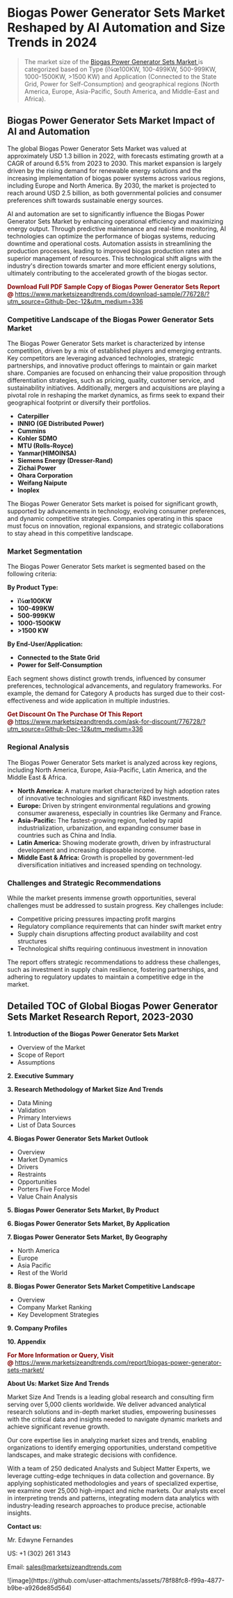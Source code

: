 <H1>Biogas Power Generator Sets Market Reshaped by AI Automation and Size Trends in 2024</H1><blockquote><p>The market size of the <a href="https://www.marketsizeandtrends.com/download-sample/776728/?utm_source=Github-Dec-12&amp;utm_medium=336" target="_blank">Biogas Power Generator Sets Market </a>is categorized based on Type (ï¼œ100KW, 100-499KW, 500-999KW, 1000-1500KW, >1500 KW) and Application (Connected to the State Grid, Power for Self-Consumption) and geographical regions (North America, Europe, Asia-Pacific, South America, and Middle-East and Africa).</p></blockquote><p><h2>Biogas Power Generator Sets Market Impact of AI and Automation</h2><p>The global Biogas Power Generator Sets Market was valued at approximately USD 1.3 billion in 2022, with forecasts estimating growth at a CAGR of around 6.5% from 2023 to 2030. This market expansion is largely driven by the rising demand for renewable energy solutions and the increasing implementation of biogas power systems across various regions, including Europe and North America. By 2030, the market is projected to reach around USD 2.5 billion, as both governmental policies and consumer preferences shift towards sustainable energy sources.</p><p>AI and automation are set to significantly influence the Biogas Power Generator Sets Market by enhancing operational efficiency and maximizing energy output. Through predictive maintenance and real-time monitoring, AI technologies can optimize the performance of biogas systems, reducing downtime and operational costs. Automation assists in streamlining the production processes, leading to improved biogas production rates and superior management of resources. This technological shift aligns with the industry's direction towards smarter and more efficient energy solutions, ultimately contributing to the accelerated growth of the biogas sector.</p></p><p><strong><span style="color: #800000;">Download Full PDF Sample Copy of Biogas Power Generator Sets Report @</span>&nbsp;</strong><a href="https://www.marketsizeandtrends.com/download-sample/776728/?utm_source=Github-Dec-12&amp;utm_medium=336">https://www.marketsizeandtrends.com/download-sample/776728/?utm_source=Github-Dec-12&amp;utm_medium=336</a></p><h3>Competitive Landscape of the Biogas Power Generator Sets Market</h3><p>The Biogas Power Generator Sets market is characterized by intense competition, driven by a mix of established players and emerging entrants. Key competitors are leveraging advanced technologies, strategic partnerships, and innovative product offerings to maintain or gain market share. Companies are focused on enhancing their value proposition through differentiation strategies, such as pricing, quality, customer service, and sustainability initiatives. Additionally, mergers and acquisitions are playing a pivotal role in reshaping the market dynamics, as firms seek to expand their geographical footprint or diversify their portfolios.</p><p><strong><p><ul><li>Caterpiller </li><li> INNIO (GE Distributed Power) </li><li> Cummins </li><li> Kohler SDMO </li><li> MTU (Rolls-Royce) </li><li> Yanmar(HIMOINSA) </li><li> Siemens Energy (Dresser-Rand) </li><li> Zichai Power </li><li> Ohara Corporation </li><li> Weifang Naipute </li><li> Inoplex</p></li></ul></p></strong></p><p>The Biogas Power Generator Sets market is poised for significant growth, supported by advancements in technology, evolving consumer preferences, and dynamic competitive strategies. Companies operating in this space must focus on innovation, regional expansions, and strategic collaborations to stay ahead in this competitive landscape.</p><h3>Market Segmentation</h3><p>The Biogas Power Generator Sets market is segmented based on the following criteria:</p><p><strong>By Product Type:</strong></p><p><strong><p><ul><li>ï¼œ100KW </li><li> 100-499KW </li><li> 500-999KW </li><li> 1000-1500KW </li><li> >1500 KW</p></li></ul></p></strong></p><p><strong>By End-User/Application:</strong></p><p><strong><p><ul><li>Connected to the State Grid </li><li> Power for Self-Consumption</p></li></ul></p></strong></p><p>Each segment shows distinct growth trends, influenced by consumer preferences, technological advancements, and regulatory frameworks. For example, the demand for Category A products has surged due to their cost-effectiveness and wide application in multiple industries.</p><p><strong><span style="color: #800000;">Get Discount On The Purchase Of This Report @&nbsp;</span></strong><a href="https://www.marketsizeandtrends.com/ask-for-discount/776728/?utm_source=Github-Dec-12&amp;utm_medium=336">https://www.marketsizeandtrends.com/ask-for-discount/776728/?utm_source=Github-Dec-12&amp;utm_medium=336</a></p><h3>Regional Analysis</h3><p>The Biogas Power Generator Sets market is analyzed across key regions, including North America, Europe, Asia-Pacific, Latin America, and the Middle East &amp; Africa.</p><ul><li><strong>North America:</strong> A mature market characterized by high adoption rates of innovative technologies and significant R&amp;D investments.</li><li><strong>Europe:</strong> Driven by stringent environmental regulations and growing consumer awareness, especially in countries like Germany and France.</li><li><strong>Asia-Pacific:</strong> The fastest-growing region, fueled by rapid industrialization, urbanization, and expanding consumer base in countries such as China and India.</li><li><strong>Latin America:</strong> Showing moderate growth, driven by infrastructural development and increasing disposable income.</li><li><strong>Middle East &amp; Africa:</strong> Growth is propelled by government-led diversification initiatives and increased spending on technology.</li></ul><h3>Challenges and Strategic Recommendations</h3><p>While the market presents immense growth opportunities, several challenges must be addressed to sustain progress. Key challenges include:</p><ul><li>Competitive pricing pressures impacting profit margins</li><li>Regulatory compliance requirements that can hinder swift market entry</li><li>Supply chain disruptions affecting product availability and cost structures</li><li>Technological shifts requiring continuous investment in innovation</li></ul><p>The report offers strategic recommendations to address these challenges, such as investment in supply chain resilience, fostering partnerships, and adhering to regulatory updates to maintain a competitive edge in the market.</p><h2>Detailed TOC of Global Biogas Power Generator Sets Market Research Report, 2023-2030</h2><p><strong>1. Introduction of the Biogas Power Generator Sets Market</strong></p><ul><li>Overview of the Market</li><li>Scope of Report</li><li>Assumptions&nbsp;</li></ul><p><strong>2. Executive Summary</strong></p><p><strong>3. Research Methodology of <strong>Market Size And Trends</strong></strong></p><ul><li>Data Mining</li><li>Validation</li><li>Primary Interviews</li><li>List of Data Sources&nbsp;</li></ul><p><strong>4. Biogas Power Generator Sets Market Outlook</strong></p><ul><li>Overview</li><li>Market Dynamics</li><li>Drivers</li><li>Restraints</li><li>Opportunities</li><li>Porters Five Force Model</li><li>Value Chain Analysis&nbsp;</li></ul><p><strong>5. Biogas Power Generator Sets Market, By Product</strong></p><p><strong>6. Biogas Power Generator Sets Market, By Application</strong></p><p><strong>7. Biogas Power Generator Sets Market, By Geography</strong></p><ul><li>North America</li><li>Europe</li><li>Asia Pacific</li><li>Rest of the World&nbsp;</li></ul><p><strong>8. Biogas Power Generator Sets Market Competitive Landscape</strong></p><ul><li>Overview</li><li>Company Market Ranking</li><li>Key Development Strategies&nbsp;</li></ul><p><strong>9. Company Profiles</strong></p><p><strong>10. Appendix</strong></p><p><strong><span style="color: #800000;">For More Information or Query, Visit @&nbsp;</span></strong><a href="https://www.marketsizeandtrends.com/report/biogas-power-generator-sets-market/">https://www.marketsizeandtrends.com/report/biogas-power-generator-sets-market/</a></p><p></p><p><strong>About Us:&nbsp;Market Size And Trends</strong></p><p>Market Size And Trends&nbsp;is a leading global research and consulting firm serving over 5,000 clients worldwide. We deliver advanced analytical research solutions and in-depth market studies, empowering businesses with the critical data and insights needed to navigate dynamic markets and achieve significant revenue growth.</p><p>Our core expertise lies in analyzing market sizes and trends, enabling organizations to identify emerging opportunities, understand competitive landscapes, and make strategic decisions with confidence.</p><p>With a team of 250 dedicated Analysts and Subject Matter Experts, we leverage cutting-edge techniques in data collection and governance. By applying sophisticated methodologies and years of specialized expertise, we examine over 25,000 high-impact and niche markets. Our analysts excel in interpreting trends and patterns, integrating modern data analytics with industry-leading research approaches to produce precise, actionable insights.</p><p><strong>Contact us:</strong></p><p>Mr. Edwyne Fernandes</p><p>US: +1 (302) 261 3143</p><p>Email: <a href="mailto:sales@marketsizeandtrends.com">sales@marketsizeandtrends.com</a>&nbsp;</p>
![image](https://github.com/user-attachments/assets/78f88fc8-f99a-4877-b9be-a926de85d564)
